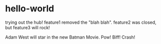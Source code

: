 # hello-world
trying out the hub!
feature1 removed the "blah blah".
feature2 was closed, but feature3 will rock!

Adam West will star in the new Batman Movie. Pow! Biff! Crash! 
